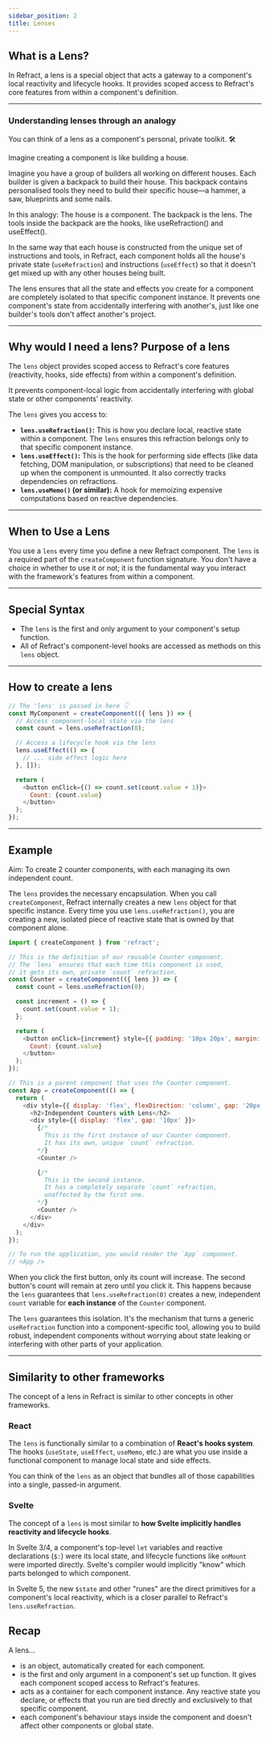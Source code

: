 ```yaml
---
sidebar_position: 2
title: Lenses
---
```


## What is a Lens?

In Refract, a lens is a special object that acts a gateway to a component's local reactivity and lifecycle hooks.  It provides scoped access  to Refract's core features from within a component's definition. 

---

### Understanding lenses through an analogy 

You can think of a lens as a component's personal, private toolkit. 🛠️

Imagine creating a component is like building a house.

Imagine you have a group of builders all working on different houses. Each builder is given a backpack to build their house. This backpack  contains personalised tools they need to build their specific house—a hammer, a saw, blueprints and some nails. 

In this analogy:
    The house is a component. 
    The backpack is the lens.
    The tools inside the backpack are the hooks, like useRefraction() and useEffect().

In the same way that each house is constructed from the unique set of instructions and tools, in Refract, each  component   holds all the house's private state (`useRefraction`) and instructions (`useEffect`) so that it doesn't get mixed up with any other houses being built.

The lens ensures that all the state and effects you create for a component are completely isolated to that specific component instance. It prevents one component's state from accidentally interfering with another's, just like one builder's tools don't affect another's project.

---

## Why would I need a lens? Purpose of a lens

 The `lens` object provides scoped access to Refract's core features (reactivity, hooks, side effects) from within a component's definition. 
 
 It prevents component-local logic from accidentally interfering with global state or other components' reactivity.

The `lens` gives you access to:

- **`lens.useRefraction()`:** This is how you declare local, reactive state within a component. The `lens` ensures this refraction belongs only to that specific component instance.
- **`lens.useEffect()`:** This is the hook for performing side effects (like data fetching, DOM manipulation, or subscriptions) that need to be cleaned up when the component is unmounted. It also correctly tracks dependencies on refractions.
- **`lens.useMemo()` (or similar):** A hook for memoizing expensive computations based on reactive dependencies.


---

## When to Use a Lens

You use a  `lens` every time you define a new Refract component. The `lens` is a required part of the `createComponent` function signature. You don't have a choice in whether to use it or not; it is the fundamental way you interact with the framework's features from within a component.

---

## Special Syntax

-  The `lens` is the first and only argument to your component's setup function. 
- All of Refract's component-level hooks are accessed as methods on this `lens` object.


---

## How to create a lens

```JavaScript
// The 'lens' is passed in here 👇
const MyComponent = createComponent(({ lens }) => {
  // Access component-local state via the lens
  const count = lens.useRefraction(0);

  // Access a lifecycle hook via the lens
  lens.useEffect(() => {
    // ... side effect logic here
  }, []);

  return (
    <button onClick={() => count.set(count.value + 1)}>
      Count: {count.value}
    </button>
  );
});
```


---

## Example

Aim: To create 2 counter components, with each managing its own independent count.

The `lens` provides the necessary encapsulation. When you call `createComponent`, Refract internally creates a new `lens` object for that specific instance. Every time you use `lens.useRefraction()`, you are creating a new, isolated piece of reactive state that is owned by that component alone.


```JavaScript
import { createComponent } from 'refract';

// This is the definition of our reusable Counter component.
// The `lens` ensures that each time this component is used,
// it gets its own, private `count` refraction.
const Counter = createComponent(({ lens }) => {
  const count = lens.useRefraction(0);

  const increment = () => {
    count.set(count.value + 1);
  };

  return (
    <button onClick={increment} style={{ padding: '10px 20px', margin: '5px', borderRadius: '5px', border: '1px solid #ccc', cursor: 'pointer', backgroundColor: '#f0f0f0' }}>
      Count: {count.value}
    </button>
  );
});

// This is a parent component that uses the Counter component.
const App = createComponent(() => {
  return (
    <div style={{ display: 'flex', flexDirection: 'column', gap: '20px', padding: '20px', border: '2px solid #007bff', borderRadius: '10px' }}>
      <h2>Independent Counters with Lens</h2>
      <div style={{ display: 'flex', gap: '10px' }}>
        {/*
          This is the first instance of our Counter component.
          It has its own, unique `count` refraction.
        */}
        <Counter />

        {/*
          This is the second instance.
          It has a completely separate `count` refraction,
          unaffected by the first one.
        */}
        <Counter />
      </div>
    </div>
  );
});

// To run the application, you would render the `App` component.
// <App />

```


When you click the first button, only its count will increase. The second button's count will remain at zero until you click it. This happens because the `lens` guarantees that `lens.useRefraction(0)` creates a new, independent `count` variable for **each instance** of the `Counter` component.

 The `lens` guarantees this isolation. It's the mechanism that turns a generic `useRefraction` function into a component-specific tool, allowing you to build robust, independent components without worrying about state leaking or interfering with other parts of your application.


---

## Similarity to other frameworks 

The concept of a lens in Refract is similar to other concepts in other frameworks.

### React 
The `lens` is functionally similar to a combination of **React's hooks system**. The hooks (`useState`, `useEffect`, `useMemo`, etc.) are what you use inside a functional component to manage local state and side effects. 

You can think of the `lens` as an object that bundles all of those capabilities into a single, passed-in argument.

### Svelte
The concept of a `lens` is most similar to **how Svelte implicitly handles reactivity and lifecycle hooks**. 

In Svelte 3/4, a component's top-level `let` variables and reactive declarations (`$:`) were its local state, and lifecycle functions like `onMount` were imported directly. Svelte's compiler would implicitly "know" which parts belonged to which component. 

In Svelte 5, the new `$state` and other "runes" are the direct primitives for a component's local reactivity, which is a closer parallel to Refract's `lens.useRefraction`.

## Recap

A lens...
- is an object, automatically created for each component. 
- is the first and only argument in a component's set up function. It gives each component scoped access to Refract's features.
- acts as a container for each component instance. Any reactive state you declare, or effects that you run are tied directly and exclusively to that specific component. 
- each component's behaviour stays inside the component and doesn't affect other components or global state.

